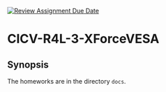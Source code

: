 [![Review Assignment Due Date](https://classroom.github.com/assets/deadline-readme-button-22041afd0340ce965d47ae6ef1cefeee28c7c493a6346c4f15d667ab976d596c.svg)](https://classroom.github.com/a/VsbltiDW)

# CICV-R4L-3-XForceVESA

## Synopsis

The homeworks are in the directory `docs`.

### 
